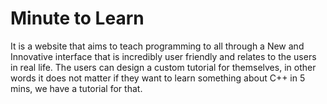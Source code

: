 # Minute to Learn
It is a website that aims to teach programming to all through a New and Innovative interface that is incredibly user friendly and relates to the users in real life. The users can design a custom tutorial for themselves, in other words it does not matter if they want to learn something about C++ in 5 mins, we have a tutorial for that.
